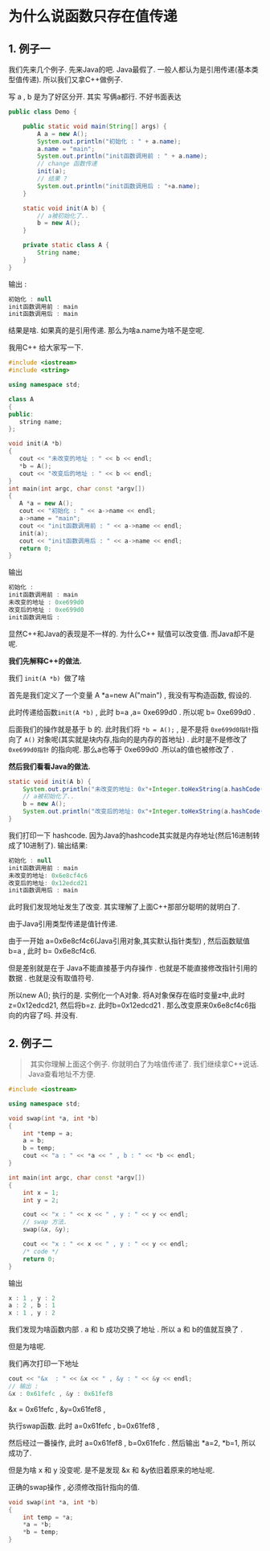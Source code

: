 # 为什么说函数只存在值传递

## 1. 例子一

我们先来几个例子. 先来Java的吧. Java最假了. 一般人都认为是引用传递(基本类型值传递).  所以我们又拿C++做例子. 

写 a , b 是为了好区分开.  其实 写俩a都行. 不好书面表达

```java
public class Demo {

    public static void main(String[] args) {
        A a = new A();
        System.out.println("初始化 : " + a.name);
        a.name = "main";
        System.out.println("init函数调用前 : " + a.name);
        // change 函数传递
        init(a);
        // 结果 ?
        System.out.println("init函数调用后 : "+a.name);
    }

    static void init(A b) {
        // a被初始化了..
        b = new A();
    }

    private static class A {
        String name;
    }
}
```

输出 : 

```java
初始化 : null
init函数调用前 : main
init函数调用后 : main
```

结果是啥. 如果真的是引用传递. 那么为啥a.name为啥不是空呢. 

我用C++ 给大家写一下. 

 ```c++
#include <iostream>
#include <string>

using namespace std;

class A
{
public:
    string name;
};

void init(A *b)
{
    cout << "未改变的地址 : " << b << endl;
    *b = A();
    cout << "改变后的地址 : " << b << endl;
}
int main(int argc, char const *argv[])
{
    A *a = new A();
    cout << "初始化 : " << a->name << endl;
    a->name = "main";
    cout << "init函数调用前 : " << a->name << endl;
    init(a);
    cout << "init函数调用后 : " << a->name << endl;
    return 0;
}
 ```

输出 

```java
初始化 : 
init函数调用前 : main
未改变的地址 : 0xe699d0
改变后的地址 : 0xe699d0
init函数调用后 : 
```

显然C++和Java的表现是不一样的.  为什么C++ 赋值可以改变值. 而Java却不是呢. 

**我们先解释C++的做法.** 

我们 `init(A *b) `做了啥

首先是我们定义了一个变量 A *a=new A("main") , 我没有写构造函数, 假设的.   

此时传递给函数`init(A *b)`  , 此时 b=a  ,a= 0xe699d0 . 所以呢 b= 0xe699d0 . 

后面我们的操作就是基于 b 的. 此时我们将 ` *b = A(); `  ,   是不是将 `0xe699d0指针`指向了  `A()` 对象呢(其实就是块内存,指向的是内存的首地址)  . 此时是不是修改了 `0xe699d0指针` 的指向呢.  那么a也等于 0xe699d0 .所以a的值也被修改了 . 



**然后我们看看Java的做法.** 

```java
static void init(A b) {
    System.out.println("未改变的地址: 0x"+Integer.toHexString(a.hashCode()));
    // a被初始化了..
    b = new A();
    System.out.println("改变后的地址: 0x"+Integer.toHexString(a.hashCode()));
}
```

我们打印一下  hashcode. 因为Java的hashcode其实就是内存地址(然后16进制转成了10进制了).  输出结果: 

```java
初始化 : null
init函数调用前 : main
未改变的地址: 0x6e8cf4c6
改变后的地址: 0x12edcd21
init函数调用后 : main
```

此时我们发现地址发生了改变.  其实理解了上面C++那部分聪明的就明白了. 

由于Java引用类型传递是值针传递.  

由于一开始 a=0x6e8cf4c6(Java引用对象,其实默认指针类型) , 然后函数赋值 b=a , 此时 b= 0x6e8cf4c6. 

但是差别就是在于 Java不能直接基于内存操作 . 也就是不能直接修改指针引用的数据 .  也就是没有取值符号. 

所以new A(); 执行的是. 实例化一个A对象. 将A对象保存在临时变量z中,此时z=0x12edcd21, 然后将b=z. 此时b=0x12edcd21 . 那么改变原来0x6e8cf4c6指向的内容了吗.  并没有. 



## 2. 例子二

> ​	其实你理解上面这个例子. 你就明白了为啥值传递了.  我们继续拿C++说话. Java查看地址不方便. 



```c++
#include <iostream>

using namespace std;

void swap(int *a, int *b)
{
    int *temp = a;
    a = b;
    b = temp;
    cout << "a : " << *a << " , b : " << *b << endl;
}

int main(int argc, char const *argv[])
{
    int x = 1;
    int y = 2;

    cout << "x : " << x << " , y : " << y << endl;
    // swap 方法.
    swap(&x, &y);

    cout << "x : " << x << " , y : " << y << endl;
    /* code */
    return 0;
}
```

输出 

```c++
x : 1 , y : 2
a : 2 , b : 1
x : 1 , y : 2
```

我们发现为啥函数内部 . a 和 b 成功交换了地址 . 所以 a 和 b的值就互换了 . 

但是为啥呢. 

我们再次打印一下地址 

```c++
cout << "&x  : " << &x << " , &y : " << &y << endl;
// 输出 : 
&x : 0x61fefc , &y : 0x61fef8
```

&x = 0x61fefc ,  &y=0x61fef8 , 

执行swap函数.  此时 a=0x61fefc ,  b=0x61fef8  , 

然后经过一番操作, 此时 a=0x61fef8    ,  b=0x61fefc  . 然后输出 *a=2, *b=1,  所以成功了. 

但是为啥  x 和 y 没变呢. 是不是发现 &x 和 &y依旧着原来的地址呢.   



正确的swap操作 , 必须修改指针指向的值. 

```c++
void swap(int *a, int *b)
{
    int temp = *a;
    *a = *b;
    *b = temp;
}
```



